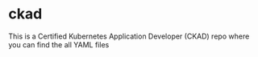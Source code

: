 # ckad
This is a Certified Kubernetes Application Developer (CKAD) repo where you can find the all YAML files
